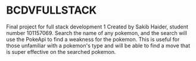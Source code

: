 # BCDVFULLSTACK
Final project for full stack development 1
        Created by Sakib Haider, student number 101157069.
        Search the name of any pokemon, and the search will use the PokeApi to find a weakness for the pokemon. This is useful for those unfamiliar with a pokemon's type and will be able to find a move that is super effective on the searched pokemon.
